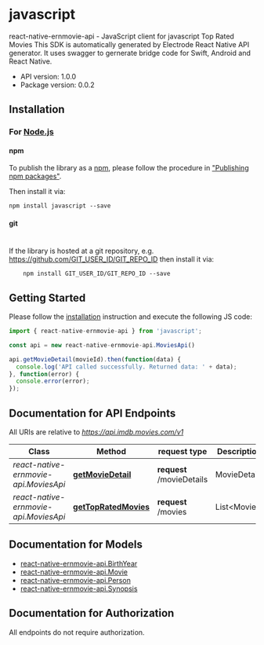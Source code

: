 # javascript

react-native-ernmovie-api - JavaScript client for javascript
Top Rated Movies
This SDK is automatically generated by Electrode React Native API generator.
It uses swagger to gernerate bridge code for Swift, Android and React Native.

- API version: 1.0.0
- Package version: 0.0.2

## Installation

### For [Node.js](https://nodejs.org/)

#### npm

To publish the library as a [npm](https://www.npmjs.com/),
please follow the procedure in ["Publishing npm packages"](https://docs.npmjs.com/getting-started/publishing-npm-packages).

Then install it via:

```shell
npm install javascript --save
```

#### git
#
If the library is hosted at a git repository, e.g.
https://github.com/GIT_USER_ID/GIT_REPO_ID
then install it via:

```shell
    npm install GIT_USER_ID/GIT_REPO_ID --save
```

## Getting Started

Please follow the [installation](#installation) instruction and execute the following JS code:

```javascript
import { react-native-ernmovie-api } from 'javascript';

const api = new react-native-ernmovie-api.MoviesApi()

api.getMovieDetail(movieId).then(function(data) {
  console.log('API called successfully. Returned data: ' + data);
}, function(error) {
  console.error(error);
});

```

## Documentation for API Endpoints

All URIs are relative to *https://api.imdb.movies.com/v1*

Class | Method |request type | Description
------------ | ------------- | ------------- | -------------
*react-native-ernmovie-api.MoviesApi* | [**getMovieDetail**](docs/MoviesApi.md#getMovieDetail) | **request** /movieDetails | MovieDetails
*react-native-ernmovie-api.MoviesApi* | [**getTopRatedMovies**](docs/MoviesApi.md#getTopRatedMovies) | **request** /movies | List&lt;Movie&gt;

## Documentation for Models
 - [react-native-ernmovie-api.BirthYear](docs/BirthYear.md)
 - [react-native-ernmovie-api.Movie](docs/Movie.md)
 - [react-native-ernmovie-api.Person](docs/Person.md)
 - [react-native-ernmovie-api.Synopsis](docs/Synopsis.md)

## Documentation for Authorization

 All endpoints do not require authorization.

